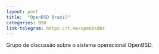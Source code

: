```yaml
---
layout: post
title:  "OpenBSD Brasil"
categories: BSD
link-telegram: https://t.me/openbsdbr
---
```

Grupo de discussão sobre o sistema operacional OpenBSD.
